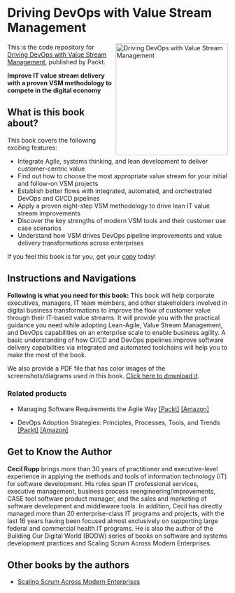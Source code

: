 # Driving DevOps with Value Stream Management

<a href="https://www.packtpub.com/product/driving-devops-with-value-stream-management/9781801078061"><img src="https://static.packt-cdn.com/products/9781801078061/cover/smaller" alt="Driving DevOps with Value Stream Management" height="256px" align="right"></a>

This is the code repository for [Driving DevOps with Value Stream Management](https://www.packtpub.com/product/driving-devops-with-value-stream-management/9781801078061), published by Packt.

**Improve IT value stream delivery with a proven VSM methodology to compete in the digital economy**

## What is this book about?

This book covers the following exciting features:
- Integrate Agile, systems thinking, and lean development to deliver customer-centric value
- Find out how to choose the most appropriate value stream for your initial and follow-on VSM projects
- Establish better flows with integrated, automated, and orchestrated DevOps and CI/CD pipelines
- Apply a proven eight-step VSM methodology to drive lean IT value stream improvements
- Discover the key strengths of modern VSM tools and their customer use case scenarios
- Understand how VSM drives DevOps pipeline improvements and value delivery transformations across enterprises

If you feel this book is for you, get your [copy](https://www.amazon.com/dp/1801078068) today!

## Instructions and Navigations

**Following is what you need for this book:**
This book will help corporate executives, managers, IT team members, and other stakeholders involved in digital business transformations to improve the flow of customer value through their IT-based value streams. It will provide you with the practical guidance you need while adopting Lean-Agile, Value Stream Management, and DevOps capabilities on an enterprise scale to enable business agility. A basic understanding of how CI/CD and DevOps pipelines improve software delivery capabilities via integrated and automated toolchains will help you to make the most of the book.

We also provide a PDF file that has color images of the screenshots/diagrams used in this book. [Click here to download it](https://static.packt-cdn.com/downloads/9781801078061_ColorImages.pdf).

### Related products
* Managing Software Requirements the Agile Way [[Packt]](https://www.packtpub.com/product/managing-software-requirements-the-agile-way/9781800206465) [[Amazon]](https://www.amazon.com/dp/1800206461)

* DevOps Adoption Strategies: Principles, Processes, Tools, and Trends  [[Packt]](https://www.packtpub.com/product/devops-adoption-strategies-principles-processes-tools-and-trends/9781801076326) [[Amazon]](https://www.amazon.com/dp/B0968VNHM5)


## Get to Know the Author
**Cecil Rupp**
brings more than 30 years of practitioner and executive-level experience in applying the methods and tools of information technology (IT) for software development. His roles span IT professional services, executive management, business process reengineering/improvements, CASE tool software product manager, and the sales and marketing of software development and middleware tools.
In addition, Cecil has directly managed more than 20 enterprise-class IT programs and projects, with the last 16 years having been focused almost exclusively on supporting large federal and commercial health IT programs. He is also the author of the Building Our Digital World (BODW) series of books on software and systems development practices and Scaling Scrum Across Modern Enterprises.

## Other books by the authors
* [Scaling Scrum Across Modern Enterprises](https://www.packtpub.com/product/scaling-scrum-across-modern-enterprises/9781839216473?utm_source=github&utm_medium=repository&utm_campaign=9781839216473)

